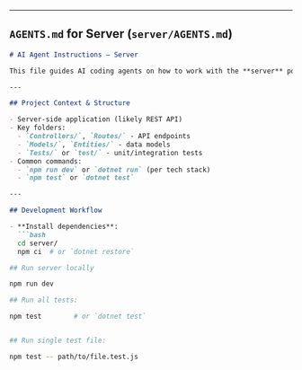 
---

##  `AGENTS.md` for **Server** (`server/AGENTS.md`)

```markdown
# AI Agent Instructions — Server

This file guides AI coding agents on how to work with the **server** portion of the Tailspin-ToyStore project.

---

## Project Context & Structure

- Server-side application (likely REST API)
- Key folders:
  - `Controllers/`, `Routes/` - API endpoints
  - `Models/`, `Entities/` - data models
  - `Tests/` or `test/` - unit/integration tests
- Common commands:
  - `npm run dev` or `dotnet run` (per tech stack)
  - `npm test` or `dotnet test`

---

## Development Workflow

- **Install dependencies**:
  ```bash
  cd server/
  npm ci  # or `dotnet restore`

## Run server locally

npm run dev

## Run all tests:

npm test        # or `dotnet test`


## Run single test file:

npm test -- path/to/file.test.js
